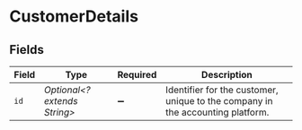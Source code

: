 # CustomerDetails


## Fields

| Field                                                                          | Type                                                                           | Required                                                                       | Description                                                                    |
| ------------------------------------------------------------------------------ | ------------------------------------------------------------------------------ | ------------------------------------------------------------------------------ | ------------------------------------------------------------------------------ |
| `id`                                                                           | *Optional<? extends String>*                                                   | :heavy_minus_sign:                                                             | Identifier for the customer, unique to the company in the accounting platform. |